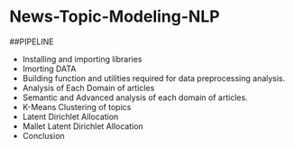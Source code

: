# News-Topic-Modeling-NLP

##PIPELINE
* Installing and importing libraries
* Imorting DATA
* Building function and utilities required for data preprocessing analysis.
* Analysis of Each Domain of articles
* Semantic and Advanced analysis of each domain of articles.
* K-Means Clustering of topics
* Latent Dirichlet Allocation
* Mallet Latent Dirichlet Allocation
* Conclusion
